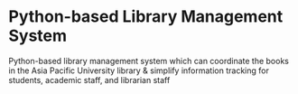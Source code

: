 # Python-based Library Management System
Python-based library management system which can coordinate the books in the Asia Pacific University library &amp; simplify information tracking for students, academic staff, and librarian staff
